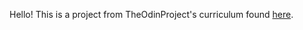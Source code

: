 Hello! This is a project from TheOdinProject's curriculum found [here](https://www.theodinproject.com/courses/ruby-programming/lessons/advanced-building-blocks?ref=lnav).